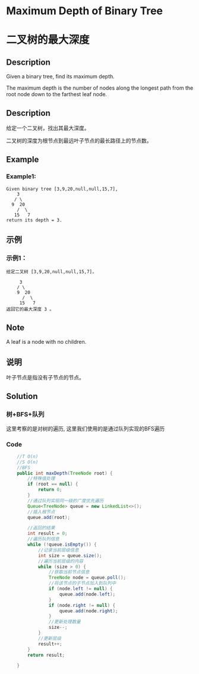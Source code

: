 #  Maximum Depth of Binary Tree
# 二叉树的最大深度

## Description
Given a binary tree, find its maximum depth.

The maximum depth is the number of nodes along the longest path from the root node down to the farthest leaf node.


## Description
给定一个二叉树，找出其最大深度。

二叉树的深度为根节点到最远叶子节点的最长路径上的节点数。


## Example
### Example1:

    Given binary tree [3,9,20,null,null,15,7],
        3
       / \
      9  20
        /  \
       15   7
    return its depth = 3.

## 示例
### 示例1：
    给定二叉树 [3,9,20,null,null,15,7]，

         3
        / \
        9  20
          /  \
         15   7
    返回它的最大深度 3 。

## Note
A leaf is a node with no children.

## 说明
叶子节点是指没有子节点的节点。


## Solution
### 树+BFS+队列
这里考察的是对树的遍历, 这里我们使用的是通过队列实现的BFS遍历

### Code

```java
    //T O(n)
    //S O(n)
    //BFS
    public int maxDepth(TreeNode root) {
        //特殊值处理
        if (root == null) {
            return 0;
        }
        //通过队列实现同一级的广度优先遍历
        Queue<TreeNode> queue = new LinkedList<>();
        //插入根节点
        queue.add(root);

        //返回的结果
        int result = 0;
        //遍历队列信息
        while (!queue.isEmpty()) {
            //记录当前层级信息
            int size = queue.size();
            //遍历当前层级的内容
            while (size > 0) {
                //获取当前节点信息
                TreeNode node = queue.poll();
                //将该节点的子节点加入到队列中
                if (node.left != null) {
                    queue.add(node.left);
                }
                if (node.right != null) {
                    queue.add(node.right);
                }
                //更新处理数量
                size--;
            }
            //更新层级
            result++;
        }
        return result;

    }

```